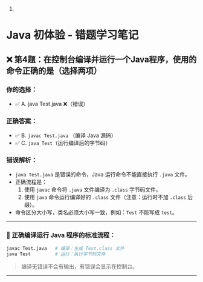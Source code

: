 1.
# Java 初体验 - 错题学习笔记

## ❌ 第4题：在控制台编译并运行一个Java程序，使用的命令正确的是（选择两项）

### 你的选择：
- ✅ A. java Test.java ❌（错误）

### 正确答案：
- ✅ B. `javac Test.java` （编译 Java 源码）
- ✅ C. `java Test`（运行编译后的字节码）

### 错误解析：
- `java Test.java` 是错误的命令，Java 运行命令不能直接执行 `.java` 文件。
- 正确流程是：
  1. 使用 `javac` 命令将 `.java` 文件编译为 `.class` 字节码文件。
  2. 使用 `java` 命令运行编译好的 `.class` 文件（注意：运行时不加 `.class` 后缀）。
- 命令区分大小写，类名必须大小写一致，例如：`Test` 不能写成 `test`。

---

### 📌 正确编译运行 Java 程序的标准流程：

```bash
javac Test.java   # 编译：生成 Test.class 文件
java Test         # 运行：执行字节码文件
```

> 编译无错误不会有输出，有错误会显示在控制台。

---

